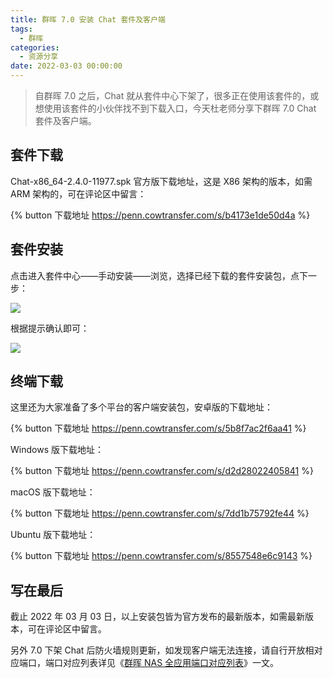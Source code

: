 ```yaml
---
title: 群晖 7.0 安装 Chat 套件及客户端
tags:
  - 群晖
categories:
  - 资源分享
date: 2022-03-03 00:00:00
---
```


> 自群晖 7.0 之后，Chat 就从套件中心下架了，很多正在使用该套件的，或想使用该套件的小伙伴找不到下载入口，今天杜老师分享下群晖 7.0 Chat 套件及客户端。

<!-- more -->

## 套件下载

Chat-x86_64-2.4.0-11977.spk 官方版下载地址，这是 X86 架构的版本，如需 ARM 架构的，可在评论区中留言：

{% button 下载地址 https://penn.cowtransfer.com/s/b4173e1de50d4a %}

## 套件安装

点击进入套件中心——手动安装——浏览，选择已经下载的套件安装包，点下一步：

![](https://cdn.dusays.com/2022/03/439-1.jpg)

根据提示确认即可：

![](https://cdn.dusays.com/2022/03/439-2.jpg)

## 终端下载

这里还为大家准备了多个平台的客户端安装包，安卓版的下载地址：

{% button 下载地址 https://penn.cowtransfer.com/s/5b8f7ac2f6aa41 %}

Windows 版下载地址：

{% button 下载地址 https://penn.cowtransfer.com/s/d2d28022405841 %}

macOS 版下载地址：

{% button 下载地址 https://penn.cowtransfer.com/s/7dd1b75792fe44 %}

Ubuntu 版下载地址：

{% button 下载地址 https://penn.cowtransfer.com/s/8557548e6c9143 %}

## 写在最后

截止 2022 年 03 月 03 日，以上安装包皆为官方发布的最新版本，如需最新版本，可在评论区中留言。

另外 7.0 下架 Chat 后防火墙规则更新，如发现客户端无法连接，请自行开放相对应端口，端口对应列表详见《[群晖 NAS 全应用端口对应列表](https://dusays.com/284/)》一文。
